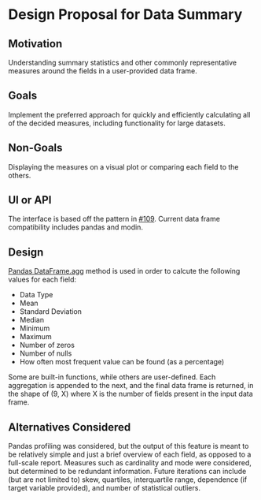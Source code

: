 # Design Proposal for Data Summary

## Motivation

Understanding summary statistics and other commonly representative measures around the fields in a user-provided data frame.

## Goals

Implement the preferred approach for quickly and efficiently calculating all of the decided measures, including functionality for large datasets.

## Non-Goals

Displaying the measures on a visual plot or comparing each field to the others.

## UI or API

The interface is based off the pattern in [#109](https://github.com/brianray/data-describe/pull/109). Current data frame compatibility includes pandas and modin.

## Design

[Pandas DataFrame.agg](https://pandas.pydata.org/pandas-docs/stable/reference/api/pandas.DataFrame.agg.html) method is used in order to calcute the following values for each field:
* Data Type
* Mean
* Standard Deviation
* Median
* Minimum
* Maximum
* Number of zeros
* Number of nulls
* How often most frequent value can be found (as a percentage)

Some are built-in functions, while others are user-defined. Each aggregation is appended to the next, and the final data frame is returned, in the shape of (9, X) where X is the number of fields present in the input data frame.


## Alternatives Considered

Pandas profiling was considered, but the output of this feature is meant to be relatively simple and just a brief overview of each field, as opposed to a full-scale report. Measures such as cardinality and mode were considered, but determined to be redundant information. Future iterations can include (but are not limited to) skew, quartiles, interquartile range, dependence (if target variable provided), and number of statistical outliers.